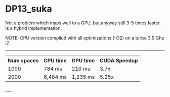 DP13_suka
=========


Not a problem which maps well to a GPU, but anyway still 3-5 times faster. Is a hybrid implementation.

NOTE: CPU version compiled with all optimizations (-O2) on a turbo 3.9 Ghz i7.

____
<table>
<tr>
    <th>Num spaces</th><th>CPU time</th><th>GPU time</th><th>CUDA Speedup</th>
</tr>

  <tr>
    <td>1000</td><td> 784 ms</td><td>  210 ms</td><td> 3.7x</td>
  </tr>
  <tr>
    <td>2000</td><td> 6,484 ms</td><td>  1,235 ms</td><td> 5.25x</td>
  </tr>
</table>  
___  



